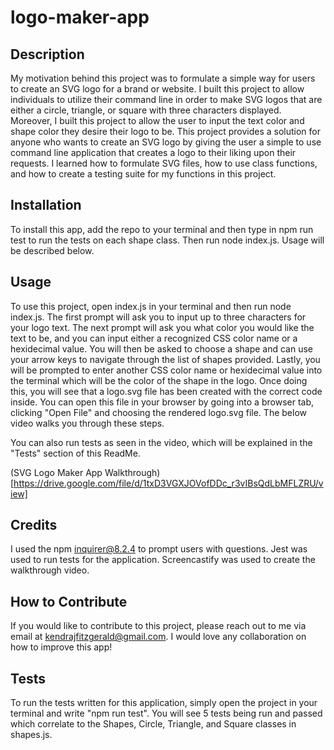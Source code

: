 # logo-maker-app

## Description

My motivation behind this project was to formulate a simple way for users to create an SVG logo for a brand or website. I built this project to allow individuals to utilize their command line in order to make SVG logos that are either a circle, triangle, or square with three characters displayed. Moreover, I built this project to allow the user to input the text color and shape color they desire their logo to be. This project provides a solution for anyone who wants to create an SVG logo by giving the user a simple to use command line application that creates a logo to their liking upon their requests. I learned how to formulate SVG files, how to use class functions, and how to create a testing suite for my functions in this project.

## Installation

To install this app, add the repo to your terminal and then type in npm run test to run the tests on each shape class. Then run node index.js. Usage will be described below.

## Usage

To use this project, open index.js in your terminal and then run node index.js. The first prompt will ask you to input up to three characters for your logo text. The next prompt will ask you what color you would like the text to be, and you can input either a recognized CSS color name or a hexidecimal value. You will then be asked to choose a shape and can use your arrow keys to navigate through the list of shapes provided. Lastly, you will be prompted to enter another CSS color name or hexidecimal value into the terminal which will be the color of the shape in the logo. Once doing this, you will see that a logo.svg file has been created with the correct code inside. You can open this file in your browser by going into a browser tab, clicking "Open File" and choosing the rendered logo.svg file. The below video walks you through these steps.

You can also run tests as seen in the video, which will be explained in the "Tests" section of this ReadMe.

(SVG Logo Maker App Walkthrough)[https://drive.google.com/file/d/1txD3VGXJOVofDDc_r3vIBsQdLbMFLZRU/view]

## Credits

I used the npm inquirer@8.2.4 to prompt users with questions. Jest was used to run tests for the application. Screencastify was used to create the walkthrough video.


## How to Contribute

If you would like to contribute to this project, please reach out to me via email at kendrajfitzgerald@gmail.com. I would love any collaboration on how to improve this app!

## Tests

To run the tests written for this application, simply open the project in your terminal and write "npm run test". You will see 5 tests being run and passed which correlate to the Shapes, Circle, Triangle, and Square classes in shapes.js. 
